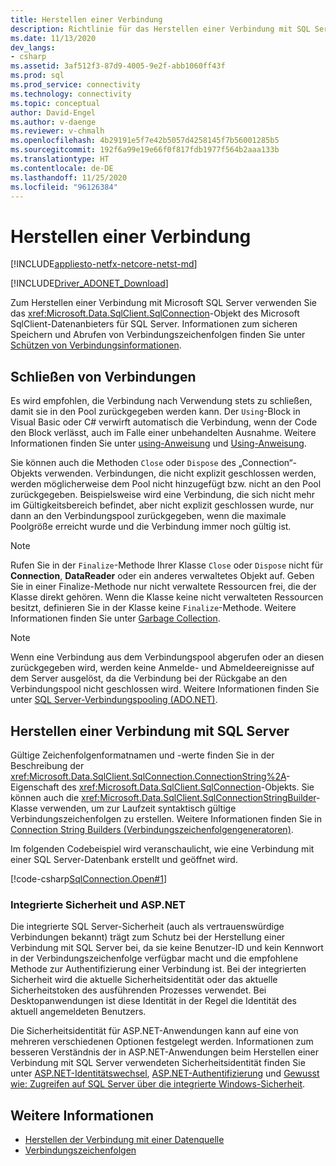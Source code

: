 ```yaml
---
title: Herstellen einer Verbindung
description: Richtlinie für das Herstellen einer Verbindung mit SQL Server über den Anbieter SqlClient.
ms.date: 11/13/2020
dev_langs:
- csharp
ms.assetid: 3af512f3-87d9-4005-9e2f-abb1060ff43f
ms.prod: sql
ms.prod_service: connectivity
ms.technology: connectivity
ms.topic: conceptual
author: David-Engel
ms.author: v-daenge
ms.reviewer: v-chmalh
ms.openlocfilehash: 4b29191e5f7e42b5057d4258145f7b56001285b5
ms.sourcegitcommit: 192f6a99e19e66f0f817fdb1977f564b2aaa133b
ms.translationtype: HT
ms.contentlocale: de-DE
ms.lasthandoff: 11/25/2020
ms.locfileid: "96126384"
---
```

# <a name="establishing-connection"></a>Herstellen einer Verbindung

[!INCLUDE[appliesto-netfx-netcore-netst-md](../../includes/appliesto-netfx-netcore-netst-md.md)]

[!INCLUDE[Driver_ADONET_Download](../../includes/driver_adonet_download.md)]

Zum Herstellen einer Verbindung mit Microsoft SQL Server verwenden Sie das <xref:Microsoft.Data.SqlClient.SqlConnection>-Objekt des Microsoft SqlClient-Datenanbieters für SQL Server. Informationen zum sicheren Speichern und Abrufen von Verbindungszeichenfolgen finden Sie unter [Schützen von Verbindungsinformationen](protecting-connection-information.md).

## <a name="closing-connections"></a>Schließen von Verbindungen

Es wird empfohlen, die Verbindung nach Verwendung stets zu schließen, damit sie in den Pool zurückgegeben werden kann. Der `Using`-Block in Visual Basic oder C# verwirft automatisch die Verbindung, wenn der Code den Block verlässt, auch im Falle einer unbehandelten Ausnahme. Weitere Informationen finden Sie unter [using-Anweisung](/dotnet/docs/csharp/language-reference/keywords/using-statement.md) und [Using-Anweisung](/dotnet/docs/visual-basic/language-reference/statements/using-statement.md).

Sie können auch die Methoden `Close` oder `Dispose` des „Connection“-Objekts verwenden. Verbindungen, die nicht explizit geschlossen werden, werden möglicherweise dem Pool nicht hinzugefügt bzw. nicht an den Pool zurückgegeben. Beispielsweise wird eine Verbindung, die sich nicht mehr im Gültigkeitsbereich befindet, aber nicht explizit geschlossen wurde, nur dann an den Verbindungspool zurückgegeben, wenn die maximale Poolgröße erreicht wurde und die Verbindung immer noch gültig ist.

> [!NOTE]
> Rufen Sie in der `Finalize`-Methode Ihrer Klasse `Close` oder `Dispose` nicht für **Connection**, **DataReader** oder ein anderes verwaltetes Objekt auf. Geben Sie in einer Finalize-Methode nur nicht verwaltete Ressourcen frei, die der Klasse direkt gehören. Wenn die Klasse keine nicht verwalteten Ressourcen besitzt, definieren Sie in der Klasse keine `Finalize`-Methode. Weitere Informationen finden Sie unter [Garbage Collection](/dotnet/docs/standard/garbage-collection/index.md).

> [!NOTE]
> Wenn eine Verbindung aus dem Verbindungspool abgerufen oder an diesen zurückgegeben wird, werden keine Anmelde- und Abmeldeereignisse auf dem Server ausgelöst, da die Verbindung bei der Rückgabe an den Verbindungspool nicht geschlossen wird. Weitere Informationen finden Sie unter [SQL Server-Verbindungspooling (ADO.NET)](sql-server-connection-pooling.md).

## <a name="connecting-to-sql-server"></a>Herstellen einer Verbindung mit SQL Server

Gültige Zeichenfolgenformatnamen und -werte finden Sie in der Beschreibung der <xref:Microsoft.Data.SqlClient.SqlConnection.ConnectionString%2A>-Eigenschaft des <xref:Microsoft.Data.SqlClient.SqlConnection>-Objekts. Sie können auch die <xref:Microsoft.Data.SqlClient.SqlConnectionStringBuilder>-Klasse verwenden, um zur Laufzeit syntaktisch gültige Verbindungszeichenfolgen zu erstellen. Weitere Informationen finden Sie in [Connection String Builders (Verbindungszeichenfolgengeneratoren)](connection-string-builders.md).

Im folgenden Codebeispiel wird veranschaulicht, wie eine Verbindung mit einer SQL Server-Datenbank erstellt und geöffnet wird.

[!code-csharp[SqlConnection.Open#1](~/../sqlclient/doc/samples/SqlConnection_Open.cs#1)]

### <a name="integrated-security-and-aspnet"></a>Integrierte Sicherheit und ASP.NET

Die integrierte SQL Server-Sicherheit (auch als vertrauenswürdige Verbindungen bekannt) trägt zum Schutz bei der Herstellung einer Verbindung mit SQL Server bei, da sie keine Benutzer-ID und kein Kennwort in der Verbindungszeichenfolge verfügbar macht und die empfohlene Methode zur Authentifizierung einer Verbindung ist. Bei der integrierten Sicherheit wird die aktuelle Sicherheitsidentität oder das aktuelle Sicherheitstoken des ausführenden Prozesses verwendet. Bei Desktopanwendungen ist diese Identität in der Regel die Identität des aktuell angemeldeten Benutzers.

Die Sicherheitsidentität für ASP.NET-Anwendungen kann auf eine von mehreren verschiedenen Optionen festgelegt werden. Informationen zum besseren Verständnis der in ASP.NET-Anwendungen beim Herstellen einer Verbindung mit SQL Server verwendeten Sicherheitsidentität finden Sie unter [ASP.NET-Identitätswechsel](/previous-versions/aspnet/xh507fc5(v=vs.100)), [ASP.NET-Authentifizierung](/previous-versions/aspnet/eeyk640h(v=vs.100)) und [Gewusst wie: Zugreifen auf SQL Server über die integrierte Windows-Sicherheit](/previous-versions/aspnet/bsz5788z(v=vs.100)).

## <a name="see-also"></a>Weitere Informationen

- [Herstellen der Verbindung mit einer Datenquelle](connecting-to-data-source.md)
- [Verbindungszeichenfolgen](connection-strings.md)
